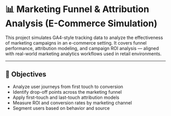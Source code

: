 # 📊 Marketing Funnel & Attribution Analysis (E-Commerce Simulation)

This project simulates GA4-style tracking data to analyze the effectiveness of marketing campaigns in an e-commerce setting. It covers funnel performance, attribution modeling, and campaign ROI analysis — aligned with real-world marketing analytics workflows used in retail environments.

---

## 🎯 Objectives

- Analyze user journeys from first touch to conversion
- Identify drop-off points across the marketing funnel
- Apply first-touch and last-touch attribution models
- Measure ROI and conversion rates by marketing channel
- Segment users based on behavior and source



